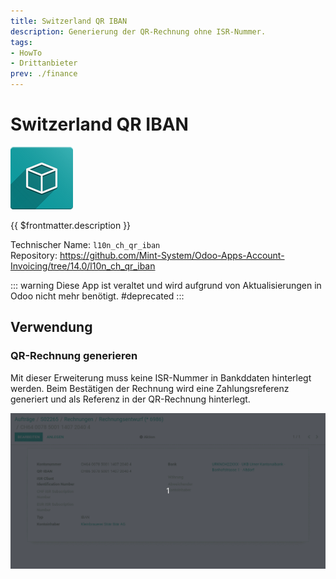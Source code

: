```yaml
---
title: Switzerland QR IBAN
description: Generierung der QR-Rechnung ohne ISR-Nummer.
tags:
- HowTo
- Drittanbieter
prev: ./finance
---
```

# Switzerland QR IBAN
![icon_oms_box](attachments/icon_oms_box.png)

{{ $frontmatter.description }}

Technischer Name: `l10n_ch_qr_iban`\
Repository: <https://github.com/Mint-System/Odoo-Apps-Account-Invoicing/tree/14.0/l10n_ch_qr_iban>

::: warning
Diese App ist veraltet und wird aufgrund von Aktualisierungen in Odoo nicht mehr benötigt.
#deprecated
:::

## Verwendung

### QR-Rechnung generieren

Mit dieser Erweiterung muss keine ISR-Nummer in Bankddaten hinterlegt werden. Beim Bestätigen der Rechnung wird eine Zahlungsreferenz generiert und als Referenz in der QR-Rechnung hinterlegt.

![Switzerland QR IBAN](attachments/Switzerland%20QR%20IBAN.gif)
